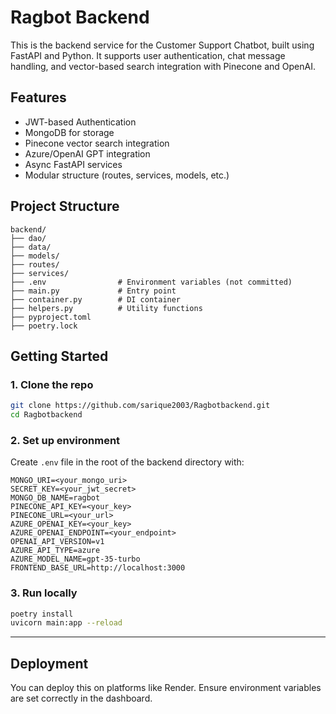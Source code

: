 # Ragbot Backend

This is the backend service for the Customer Support Chatbot, built using FastAPI and Python. It supports user authentication, chat message handling, and vector-based search integration with Pinecone and OpenAI.

## Features

- JWT-based Authentication
- MongoDB for storage
- Pinecone vector search integration
- Azure/OpenAI GPT integration
- Async FastAPI services
- Modular structure (routes, services, models, etc.)

## Project Structure

```
backend/
├── dao/
├── data/
├── models/
├── routes/
├── services/
├── .env                # Environment variables (not committed)
├── main.py             # Entry point
├── container.py        # DI container
├── helpers.py          # Utility functions
├── pyproject.toml
├── poetry.lock
```

## Getting Started

### 1. Clone the repo

```bash
git clone https://github.com/sarique2003/Ragbotbackend.git
cd Ragbotbackend
```

### 2. Set up environment

Create `.env` file in the root of the backend directory with:

```env
MONGO_URI=<your_mongo_uri>
SECRET_KEY=<your_jwt_secret>
MONGO_DB_NAME=ragbot
PINECONE_API_KEY=<your_key>
PINECONE_URL=<your_url>
AZURE_OPENAI_KEY=<your_key>
AZURE_OPENAI_ENDPOINT=<your_endpoint>
OPENAI_API_VERSION=v1
AZURE_API_TYPE=azure
AZURE_MODEL_NAME=gpt-35-turbo
FRONTEND_BASE_URL=http://localhost:3000
```

### 3. Run locally

```bash
poetry install
uvicorn main:app --reload
```

---

## Deployment

You can deploy this on platforms like Render. Ensure environment variables are set correctly in the dashboard.

